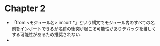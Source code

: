 # Chapter 2
- 「from <モジュール名> import *」という構文でモジュール内のすべての名前をインポートできるが名前の衝突が起こる可能性がありデバックを難しくする可能性があるため推奨されない.
- 